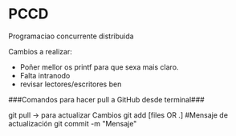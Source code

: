 # PCCD
Programaciao concurrente distribuida

Cambios a realizar:
  - Poñer mellor os printf para que sexa mais claro.
  - Falta intranodo
  - revisar lectores/escritores ben


###Comandos para hacer pull a GitHub desde terminal###

  git pull -> para actualizar Cambios
  git add [files OR .] #Mensaje de actualización
  git commit -m "Mensaje"
